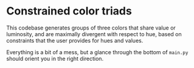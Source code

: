 # Constrained color triads

This codebase generates groups of three colors that share value or
luminosity, and are maximally divergent with respect to hue, based on
constraints that the user provides for hues and values.

Everything is a bit of a mess, but a glance through the bottom of `main.py`
should orient you in the right direction.

